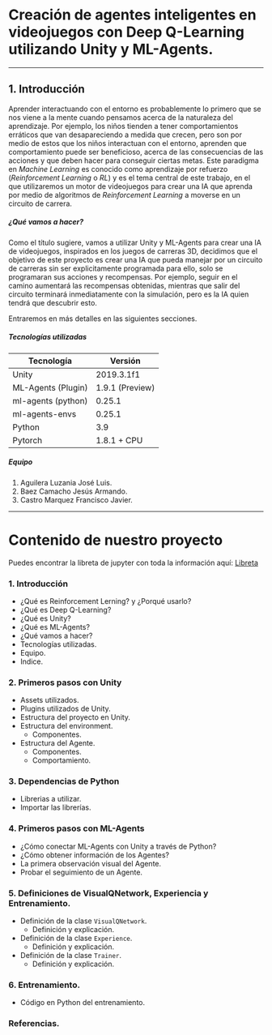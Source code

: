 # Creación de agentes inteligentes en videojuegos con Deep Q-Learning utilizando Unity y ML-Agents.
---

## 1. Introducción
Aprender interactuando con el entorno es probablemente lo primero que se nos viene a la mente cuando pensamos acerca de la naturaleza del aprendizaje. Por ejemplo, los niños tienden a tener comportamientos erráticos que van desapareciendo a medida que crecen, pero son por medio de estos que los niños interactuan con el entorno, aprenden que comportamiento puede ser beneficioso, acerca de las consecuencias de las acciones y que deben hacer para conseguir ciertas metas. Este paradigma en *Machine Learning* es conocido como aprendizaje por refuerzo (*Reinforcement Learning* o *RL*) y es el tema central de este trabajo, en el que utilizaremos un motor de videojuegos para crear una IA que aprenda por medio de algoritmos de *Reinforcement Learning* a moverse en un circuito de carrera.

##### ¿Qué vamos a hacer?
Como el título sugiere, vamos a utilizar Unity y ML-Agents para crear una IA de videojuegos, inspirados en los juegos de carreras 3D, decidimos que el objetivo de este proyecto es crear una IA que pueda manejar por un circuito de carreras sin ser explicitamente programada para ello, solo se programaran sus acciones y recompensas. Por ejemplo, seguir en el camino aumentará las recompensas obtenidas, mientras que salir del circuito terminará inmediatamente con la simulación, pero es la IA quien tendrá que descubrir esto.

Entraremos en más detalles en las siguientes secciones.

##### Tecnologías utilizadas
| Tecnología         | Versión         |
|--------------------|-----------------|
| Unity              | 2019.3.1f1      |
| ML-Agents (Plugin) | 1.9.1 (Preview) |
| ml-agents (python) | 0.25.1          |
| ml-agents-envs     | 0.25.1          |
| Python             | 3.9             |
| Pytorch            | 1.8.1 + CPU     |

##### Equipo
1. Aguilera Luzania José Luis.
2. Baez Camacho Jesús Armando.
3. Castro Marquez Francisco Javier.

---
# Contenido de nuestro proyecto
Puedes encontrar la libreta de jupyter con toda la información aquí: [Libreta](https://github.com/jabc300/Deep-Q-Learning-with-Unity-and-Pytorch/tree/main/Jupyter-NoteBook)

### 1. Introducción
 - ¿Qué es Reinforcement Lerning? y ¿Porqué usarlo?
 - ¿Qué es Deep Q-Learning?
 - ¿Qué es Unity?
 - ¿Qué es ML-Agents?
 - ¿Qué vamos a hacer?
 - Tecnologías utilizadas.
 - Equipo.
 - Indice.

### 2. Primeros pasos con Unity
- Assets utilizados.
- Plugins utilizados de Unity.
- Estructura del proyecto en Unity.
- Estructura del environment.
	- Componentes.
- Estructura del Agente.
	- Componentes.
	- Comportamiento.

### 3. Dependencias de Python
- Librerias a utilizar.
- Importar las librerías.

### 4. Primeros pasos con ML-Agents
- ¿Cómo conectar ML-Agents con Unity a través de Python?
- ¿Cómo obtener información de los Agentes?
- La primera observación visual del Agente.
- Probar el seguimiento de un Agente.

### 5. Definiciones de VisualQNetwork, Experiencia y Entrenamiento.
- Definición de la clase ```VisualQNetwork```.
	- Definición y explicación.
- Definición de la clase ``Experience``.
	- Definición y explicación.
- Definición de la clase ``Trainer``.
	- Definición y explicación.

### 6. Entrenamiento.
- Código en Python del entrenamiento.

### Referencias.
